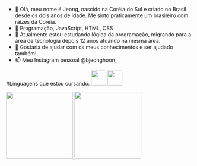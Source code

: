 - 👋 Olá, meu nome é Jeong, nascido na Coréia do Sul e criado no Brasil desde os dois anos de idade. Me sinto praticamente um brasileiro com raízes da Coréia. 
- 👀 Programação, JavaScript, HTML, CSS
- 🌱 Atualmente estou estudando lógica da programação, migrando para a área de tecnologia depois 12 anos atuando na mesma área.
- 💞️ Gostaria de ajudar com os meus conhecimentos e ser ajudado também!
- 📫 Meu Instagram pessoal @bjeonghoon_


#Linguagens que estou cursando:
<img loading="lazy" src="https://cdn.jsdelivr.net/gh/devicons/devicon/icons/java/java-original.svg" width="40" height="40"/> <img loading="lazy" src="https://cdn.jsdelivr.net/gh/devicons/devicon/icons/linux/linux-original.svg" width="40" height="40"/>

            
<div>
<a href="https://github.com/thejongps">
<img loading="lazy" height="180em" src="https://github-readme-stats.vercel.app/api/top-langs/?username=thejongps&layout=compact&langs_count=7&theme=dracula"/>
<img loading="lazy" height="180em" src="https://github-readme-stats.vercel.app/api?username=thejongps&show_icons=true&theme=dracula&include_all_commits=true&count_private=true"/>
</div>
          
          
